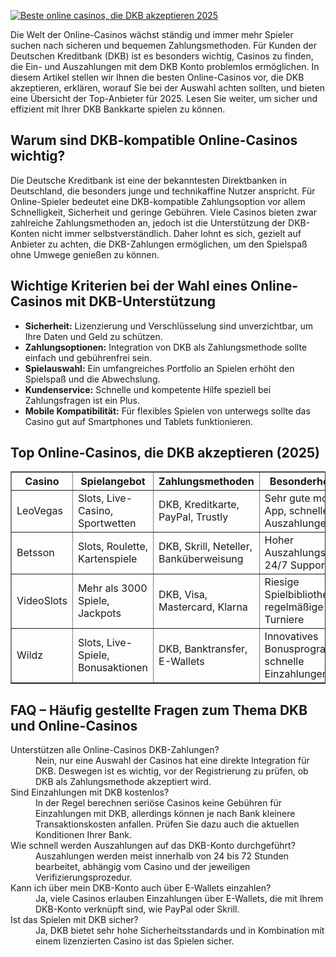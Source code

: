 [![Beste online casinos, die DKB akzeptieren 2025](https://123-caf.pages.dev/gitsignup.png)](https://vrmoo.ru/Bt82HjjY)

<div>     <p>Die Welt der Online-Casinos wächst ständig und immer mehr Spieler suchen nach sicheren und bequemen Zahlungsmethoden. Für Kunden der Deutschen Kreditbank (DKB) ist es besonders wichtig, Casinos zu finden, die Ein- und Auszahlungen mit dem DKB Konto problemlos ermöglichen. In diesem Artikel stellen wir Ihnen die besten Online-Casinos vor, die DKB akzeptieren, erklären, worauf Sie bei der Auswahl achten sollten, und bieten eine Übersicht der Top-Anbieter für 2025. Lesen Sie weiter, um sicher und effizient mit Ihrer DKB Bankkarte spielen zu können.</p>      <h2>Warum sind DKB-kompatible Online-Casinos wichtig?</h2>     <p>Die Deutsche Kreditbank ist eine der bekanntesten Direktbanken in Deutschland, die besonders junge und technikaffine Nutzer anspricht. Für Online-Spieler bedeutet eine DKB-kompatible Zahlungsoption vor allem Schnelligkeit, Sicherheit und geringe Gebühren. Viele Casinos bieten zwar zahlreiche Zahlungsmethoden an, jedoch ist die Unterstützung der DKB-Konten nicht immer selbstverständlich. Daher lohnt es sich, gezielt auf Anbieter zu achten, die DKB-Zahlungen ermöglichen, um den Spielspaß ohne Umwege genießen zu können.</p>      <h2>Wichtige Kriterien bei der Wahl eines Online-Casinos mit DKB-Unterstützung</h2>     <ul>       <li><strong>Sicherheit:</strong> Lizenzierung und Verschlüsselung sind unverzichtbar, um Ihre Daten und Geld zu schützen.</li>       <li><strong>Zahlungsoptionen:</strong> Integration von DKB als Zahlungsmethode sollte einfach und gebührenfrei sein.</li>       <li><strong>Spielauswahl:</strong> Ein umfangreiches Portfolio an Spielen erhöht den Spielspaß und die Abwechslung.</li>       <li><strong>Kundenservice:</strong> Schnelle und kompetente Hilfe speziell bei Zahlungsfragen ist ein Plus.</li>       <li><strong>Mobile Kompatibilität:</strong> Für flexibles Spielen von unterwegs sollte das Casino gut auf Smartphones und Tablets funktionieren.</li>     </ul>      <h2>Top Online-Casinos, die DKB akzeptieren (2025)</h2>     <table border="1" cellpadding="8" cellspacing="0">       <thead>         <tr>           <th>Casino</th>           <th>Spielangebot</th>           <th>Zahlungsmethoden</th>           <th>Besonderheiten</th>         </tr>       </thead>       <tbody>         <tr>           <td>LeoVegas</td>           <td>Slots, Live-Casino, Sportwetten</td>           <td>DKB, Kreditkarte, PayPal, Trustly</td>           <td>Sehr gute mobile App, schnelle Auszahlungen</td>         </tr>         <tr>           <td>Betsson</td>           <td>Slots, Roulette, Kartenspiele</td>           <td>DKB, Skrill, Neteller, Banküberweisung</td>           <td>Hoher Auszahlungslimits, 24/7 Support</td>         </tr>         <tr>           <td>VideoSlots</td>           <td>Mehr als 3000 Spiele, Jackpots</td>           <td>DKB, Visa, Mastercard, Klarna</td>           <td>Riesige Spielbibliothek, regelmäßige Turniere</td>         </tr>         <tr>           <td>Wildz</td>           <td>Slots, Live-Spiele, Bonusaktionen</td>           <td>DKB, Banktransfer, E-Wallets</td>           <td>Innovatives Bonusprogramm, schnelle Einzahlungen</td>         </tr>       </tbody>     </table>      <h2>FAQ – Häufig gestellte Fragen zum Thema DKB und Online-Casinos</h2>     <dl>       <dt>Unterstützen alle Online-Casinos DKB-Zahlungen?</dt>       <dd>Nein, nur eine Auswahl der Casinos hat eine direkte Integration für DKB. Deswegen ist es wichtig, vor der Registrierung zu prüfen, ob DKB als Zahlungsmethode akzeptiert wird.</dd>        <dt>Sind Einzahlungen mit DKB kostenlos?</dt>       <dd>In der Regel berechnen seriöse Casinos keine Gebühren für Einzahlungen mit DKB, allerdings können je nach Bank kleinere Transaktionskosten anfallen. Prüfen Sie dazu auch die aktuellen Konditionen Ihrer Bank.</dd>              <dt>Wie schnell werden Auszahlungen auf das DKB-Konto durchgeführt?</dt>       <dd>Auszahlungen werden meist innerhalb von 24 bis 72 Stunden bearbeitet, abhängig vom Casino und der jeweiligen Verifizierungsprozedur.</dd>              <dt>Kann ich über mein DKB-Konto auch über E-Wallets einzahlen?</dt>       <dd>Ja, viele Casinos erlauben Einzahlungen über E-Wallets, die mit Ihrem DKB-Konto verknüpft sind, wie PayPal oder Skrill.</dd>        <dt>Ist das Spielen mit DKB sicher?</dt>       <dd>Ja, DKB bietet sehr hohe Sicherheitsstandards und in Kombination mit einem lizenzierten Casino ist das Spielen sicher.</dd>     </dl>   </div>